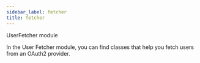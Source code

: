 ```yaml
---
sidebar_label: fetcher
title: fetcher
---
```


UserFetcher module

In the User Fetcher module, you can find classes that
help you fetch users from an OAuth2 provider.

